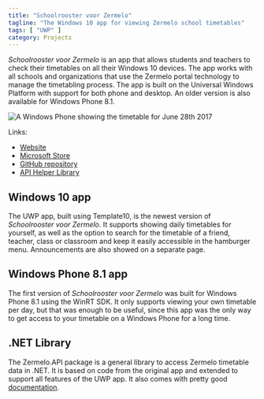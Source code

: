 ```yaml
---
title: "Schoolrooster voor Zermelo"
tagline: "The Windows 10 app for viewing Zermelo school timetables"
tags: [ "UWP" ]
category: Projects
---
```


*Schoolrooster voor Zermelo* is an app that allows students and teachers to check their timetables on all their Windows 10 devices. The app works with all schools and organizations that use the Zermelo portal technology to manage the timetabling process. The app is built on the Universal Windows Platform with support for both phone and desktop. An older version is also available for Windows Phone 8.1.

![A Windows Phone showing the timetable for June 28th 2017]({attach}phone_schedule.png)

Links:

- [Website](http://schoolrooster.arthurrump.com/)
- [Microsoft Store](https://www.microsoft.com/nl-nl/p/schoolrooster-voor-zermelo/9nblggh5fdl2)
- [GitHub repository](https://github.com/arthurrump/Zermelo.App.UWP)
- [API Helper Library](https://github.com/arthurrump/Zermelo.API)

## Windows 10 app
The UWP app, built using Template10, is the newest version of *Schoolrooster voor Zermelo*. It supports showing daily timetables for yourself, as well as the option to search for the timetable of a friend, teacher, class or classroom and keep it easily accessible in the hamburger menu. Announcements are also showed on a separate page.

## Windows Phone 8.1 app
The first version of *Schoolrooster voor Zermelo* was built for Windows Phone 8.1 using the WinRT SDK. It only supports viewing your own timetable per day, but that was enough to be useful, since this app was the only way to get access to your timetable on a Windows Phone for a long time.

## .NET Library
The Zermelo.API package is a general library to access Zermelo timetable data in .NET. It is based on code from the original app and extended to support all features of the UWP app. It also comes with pretty good [documentation](http://zermelo.api.arthurrump.com/).